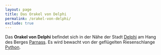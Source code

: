 ```yaml
---
layout: page
title: Das Orakel von Delphi
permalink: /orakel-von-delphi/
exclude: true
---
```


Das **Orakel von Delphi** befindet sich in der Nähe der Stadt [Delphi](/delphi/) am Hang des Berges [Parnass](/parnass/). Es wird bewacht von der geflügelten Riesenschlange [Python](/python/).
